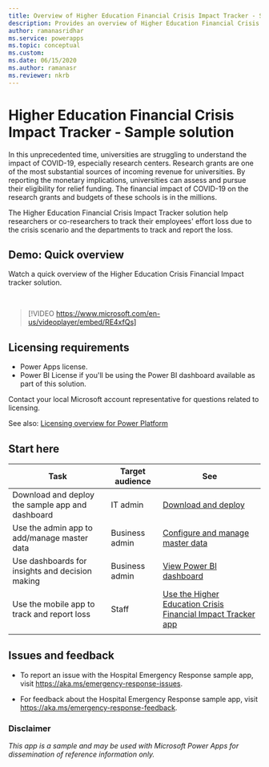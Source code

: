 ```yaml
---
title: Overview of Higher Education Financial Crisis Impact Tracker - Sample solution | Microsoft Docs
description: Provides an overview of Higher Education Financial Crisis Impact Tracker - Sample solution.
author: ramanasridhar
ms.service: powerapps
ms.topic: conceptual
ms.custom: 
ms.date: 06/15/2020
ms.author: ramanasr
ms.reviewer: nkrb
---
```


# Higher Education Financial Crisis Impact Tracker - Sample solution

In this unprecedented time, universities are struggling to understand the impact of COVID-19, especially research centers. Research grants are one of the most substantial sources of incoming revenue for universities. By reporting the monetary implications, universities can assess and pursue their eligibility for relief funding. The financial impact of COVID-19 on the research grants and budgets of these schools is in the millions.

The Higher Education Financial Crisis Impact Tracker solution help researchers or co-researchers to track their employees' effort loss due to the crisis scenario and the departments to track and report the loss.

## Demo: Quick overview

Watch a quick overview of the Higher Education Crisis Financial Impact tracker solution.

<br/>

> [!VIDEO https://www.microsoft.com/en-us/videoplayer/embed/RE4xfQs]

## Licensing requirements

- Power Apps license.
- Power BI License if you'll be using the Power BI dashboard available as part of this solution.

Contact your local Microsoft account representative for questions related to licensing.

See also: [Licensing overview for Power Platform](https://docs.microsoft.com/power-platform/admin/pricing-billing-skus)

## Start here

|Task|Target audience|See|
|-----|--------|-------|
|Download and deploy the sample app and dashboard|IT admin|[Download and deploy](deploy-solution.md)|
|Use the admin app to add/manage master data|Business admin|[Configure and manage master data](admin-configuration.md)|
|Use dashboards for insights and decision making|Business admin|[View Power BI dashboard](configure-dashboards.md)|
|Use the mobile app to track and report loss|Staff|[Use the Higher Education Crisis Financial Impact Tracker app](use-mobile-app.md)|
|||

## Issues and feedback

- To report an issue with the Hospital Emergency Response sample app, visit <https://aka.ms/emergency-response-issues>.

- For feedback about the Hospital Emergency Response sample app, visit <https://aka.ms/emergency-response-feedback>.

### Disclaimer

*This app is a sample and may be used with Microsoft Power Apps for dissemination of reference information only.*



